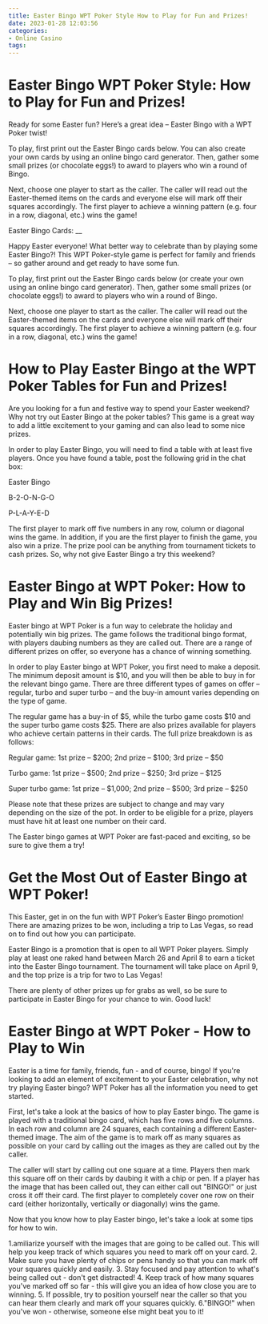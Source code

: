 ```yaml
---
title: Easter Bingo WPT Poker Style How to Play for Fun and Prizes!
date: 2023-01-28 12:03:56
categories:
- Online Casino
tags:
---
```



#  Easter Bingo WPT Poker Style: How to Play for Fun and Prizes!

Ready for some Easter fun? Here’s a great idea – Easter Bingo with a WPT Poker twist!

To play, first print out the Easter Bingo cards below. You can also create your own cards by using an online bingo card generator. Then, gather some small prizes (or chocolate eggs!) to award to players who win a round of Bingo.

Next, choose one player to start as the caller. The caller will read out the Easter-themed items on the cards and everyone else will mark off their squares accordingly. The first player to achieve a winning pattern (e.g. four in a row, diagonal, etc.) wins the game!

Easter Bingo Cards: 
__

Happy Easter everyone! What better way to celebrate than by playing some Easter Bingo?! This WPT Poker-style game is perfect for family and friends – so gather around and get ready to have some fun.

To play, first print out the Easter Bingo cards below (or create your own using an online bingo card generator). Then, gather some small prizes (or chocolate eggs!) to award to players who win a round of Bingo.

Next, choose one player to start as the caller. The caller will read out the Easter-themed items on the cards and everyone else will mark off their squares accordingly. The first player to achieve a winning pattern (e.g. four in a row, diagonal, etc.) wins the game!

#  How to Play Easter Bingo at the WPT Poker Tables for Fun and Prizes!

Are you looking for a fun and festive way to spend your Easter weekend? Why not try out Easter Bingo at the poker tables? This game is a great way to add a little excitement to your gaming and can also lead to some nice prizes.

In order to play Easter Bingo, you will need to find a table with at least five players. Once you have found a table, post the following grid in the chat box:

Easter Bingo

B-2-O-N-G-O

P-L-A-Y-E-D

The first player to mark off five numbers in any row, column or diagonal wins the game. In addition, if you are the first player to finish the game, you also win a prize. The prize pool can be anything from tournament tickets to cash prizes. So, why not give Easter Bingo a try this weekend?

#  Easter Bingo at WPT Poker: How to Play and Win Big Prizes!

Easter bingo at WPT Poker is a fun way to celebrate the holiday and potentially win big prizes. The game follows the traditional bingo format, with players daubing numbers as they are called out. There are a range of different prizes on offer, so everyone has a chance of winning something.

In order to play Easter bingo at WPT Poker, you first need to make a deposit. The minimum deposit amount is $10, and you will then be able to buy in for the relevant bingo game. There are three different types of games on offer – regular, turbo and super turbo – and the buy-in amount varies depending on the type of game.

The regular game has a buy-in of $5, while the turbo game costs $10 and the super turbo game costs $25. There are also prizes available for players who achieve certain patterns in their cards. The full prize breakdown is as follows:

Regular game: 1st prize – $200; 2nd prize – $100; 3rd prize – $50

Turbo game: 1st prize – $500; 2nd prize – $250; 3rd prize – $125

Super turbo game: 1st prize – $1,000; 2nd prize – $500; 3rd prize – $250

Please note that these prizes are subject to change and may vary depending on the size of the pot. In order to be eligible for a prize, players must have hit at least one number on their card.

The Easter bingo games at WPT Poker are fast-paced and exciting, so be sure to give them a try!

#  Get the Most Out of Easter Bingo at WPT Poker!

This Easter, get in on the fun with WPT Poker’s Easter Bingo promotion! There are amazing prizes to be won, including a trip to Las Vegas, so read on to find out how you can participate.

Easter Bingo is a promotion that is open to all WPT Poker players. Simply play at least one raked hand between March 26 and April 8 to earn a ticket into the Easter Bingo tournament. The tournament will take place on April 9, and the top prize is a trip for two to Las Vegas!

There are plenty of other prizes up for grabs as well, so be sure to participate in Easter Bingo for your chance to win. Good luck!

#  Easter Bingo at WPT Poker - How to Play to Win

Easter is a time for family, friends, fun - and of course, bingo! If you're looking to add an element of excitement to your Easter celebration, why not try playing Easter bingo? WPT Poker has all the information you need to get started.

First, let's take a look at the basics of how to play Easter bingo. The game is played with a traditional bingo card, which has five rows and five columns. In each row and column are 24 squares, each containing a different Easter-themed image. The aim of the game is to mark off as many squares as possible on your card by calling out the images as they are called out by the caller.

The caller will start by calling out one square at a time. Players then mark this square off on their cards by daubing it with a chip or pen. If a player has the image that has been called out, they can either call out "BINGO!" or just cross it off their card. The first player to completely cover one row on their card (either horizontally, vertically or diagonally) wins the game.

Now that you know how to play Easter bingo, let's take a look at some tips for how to win.

1.amiliarize yourself with the images that are going to be called out. This will help you keep track of which squares you need to mark off on your card.
2. Make sure you have plenty of chips or pens handy so that you can mark off your squares quickly and easily.
3. Stay focused and pay attention to what's being called out - don't get distracted! 
4. Keep track of how many squares you've marked off so far - this will give you an idea of how close you are to winning.
5. If possible, try to position yourself near the caller so that you can hear them clearly and mark off your squares quickly.
6."BINGO!" when you've won - otherwise, someone else might beat you to it!